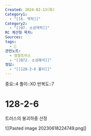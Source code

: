 ```yaml
---
Created: 2024-02-13(화)
Category1:
  - "[[6. 역학]]"
Category2:
  - "[[07. 소성역학]]"
RC 계산형 목차: 
Sources: 
tags:
  - 🧮
관련노트:
  - 정정트러스
  - "[[B72. 소성해석]]"
정답:
  - "[[128-2-6 풀이]]"
---
```

중요::4
풀이::XO
반복도::7
#  128-2-6

트러스의 붕괴하중 산정

![[Pasted image 20230618224749.png]]